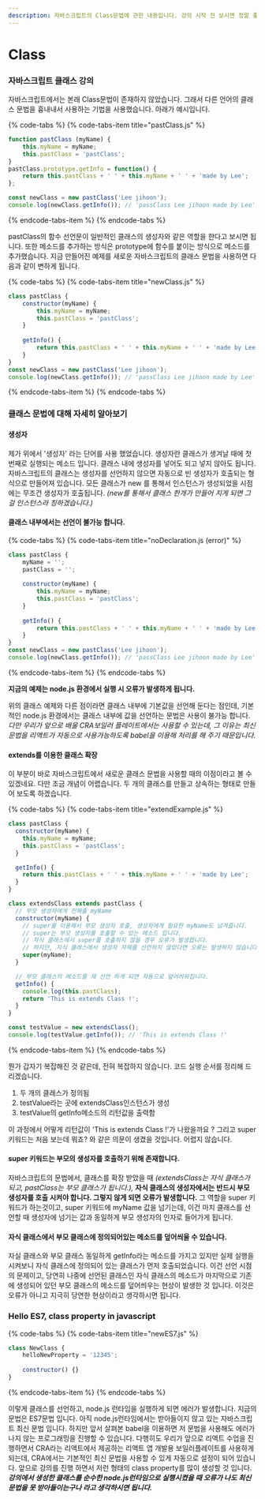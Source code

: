 ```yaml
---
description: 자바스크립트의 Class문법에 관한 내용입니다. 강의 시작 전 보시면 정말 좋습니다.
---
```


# Class

### 자바스크립트 클래스 강의

자바스크립트에서는 본래 Class문법이 존재하지 않았습니다. 그래서 다른 언어의 클래스 문법을 흉내내서 사용하는 기법을 사용했습니다. 아래가 예시입니다.

{% code-tabs %}
{% code-tabs-item title="pastClass.js" %}
```javascript
function pastClass (myName) {
    this.myName = myName;
    this.pastClass = 'pastClass';
} 
pastClass.prototype.getInfo = function() {
    return this.pastClass + ' ' + this.myName + ' ' + 'made by Lee';
};

const newClass = new pastClass('Lee jihoon');
console.log(newClass.getInfo()); // 'passClass Lee jihoon made by Lee'
```
{% endcode-tabs-item %}
{% endcode-tabs %}

pastClass의 함수 선언문이 일반적인 클래스의 생성자와 같은 역할을 한다고 보시면 됩니다. 또한 메소드를 추가하는 방식은 prototype에 함수를 붙이는 방식으로 메소드를 추가했습니다. 지금 만들어진 예제를 새로운 자바스크립트의 클래스 문법을 사용하면 다음과 같이 변하게 됩니다.

{% code-tabs %}
{% code-tabs-item title="newClass.js" %}
```javascript
class pastClass {
    constructor(myName) {
        this.myName = myName;
        this.pastClass = 'pastClass';
    }
    
    getInfo() {
        return this.pastClass + ' ' + this.myName + ' ' + 'made by Lee';
    }
}
const newClass = new pastClass('Lee jihoon');
console.log(newClass.getInfo()); // 'passClass Lee jihoon made by Lee'
```
{% endcode-tabs-item %}
{% endcode-tabs %}

### 클래스 문법에 대해 자세히 알아보기

#### 생성자

제가 위에서 '생성자' 라는 단어를 사용 했었습니다. 생성자란 클래스가 생겨날 때에 첫 번째로 실행되는 메소드 입니다. 클래스 내에 생성자를 넣어도 되고 넣지 않아도 됩니다. 자바스크립트의 클래스는 생성자를 선언하지 않으면 자동으로 빈 생성자가 호출되는 형식으로 만들어져 있습니다. 모든 클래스가 new 를 통해서 인스턴스가 생성되었을 시점에는 무조건 생성자가 호출됩니다. _\(new를 통해서 클래스 한개가 만들어 지게 되면 그걸 인스턴스라 칭하겠습니다.\)_

#### 클래스 내부에서는 선언이 불가능 합니다.

{% code-tabs %}
{% code-tabs-item title="noDeclaration.js \(error\)" %}
```javascript
class pastClass {
    myName = '';
    pastClass = '';
    
    constructor(myName) {
        this.myName = myName;
        this.pastClass = 'pastClass';
    }
    
    getInfo() {
        return this.pastClass + ' ' + this.myName + ' ' + 'made by Lee';
    }
}
const newClass = new pastClass('Lee jihoon');
console.log(newClass.getInfo()); // 'passClass Lee jihoon made by Lee'
```
{% endcode-tabs-item %}
{% endcode-tabs %}

**지금의 예제는 node.js 환경에서 실행 시 오류가 발생하게 됩니다.**

위의 클래스 예제와 다른 점이라면 클래스 내부에 기본값을 선언해 둔다는 점인데, 기본적인 node.js 환경에서는 클래스 내부에 값을 선언하는 문법은 사용이 불가능 합니다. _다만 우리가 앞으로 배울 CRA보일러 플레이트에서는 사용할 수 있는데, 그 이유는 최신 문법을 리액트가 자동으로 사용가능하도록 babel을 이용해 처리를 해 주기 때문입니다._

#### extends를 이용한 클래스 확장

이 부분이 바로 자바스크립트에서 새로운 클래스 문법을 사용할 때의 이점이라고 볼 수 있겠네요. 다만 조금 개념이 어렵습니다. 두 개의 클래스를 만들고 상속하는 형태로 만들어 보도록 하겠습니다.

{% code-tabs %}
{% code-tabs-item title="extendExample.js" %}
```javascript
class pastClass {
  constructor(myName) {
    this.myName = myName;
    this.pastClass = 'pastClass';
  }

  getInfo() {
    return this.pastClass + ' ' + this.myName + ' ' + 'made by Lee';
  }
}

class extendsClass extends pastClass {
  // 부모 생성자에게 전해줄 myName
  constructor(myName) {
    // super를 이용해서 부모 생성자 호출, 생성자에게 필요한 myName도 넘겨줍니다.
    // super는 부모 생성자를 호출할 수 있는 메소드 입니다.
    // 자식 클래스에서 super를 호출하지 않을 경우 오류가 발생합니다.
    // 하지만, 자식 클래스에서 생성자 자체를 선언하지 않았다면 오류는 발생하지 않습니다.
    super(myName);
  }

  // 부모 클래스의 메소드를 재 선언 하게 되면 자동으로 덮어씌워집니다.
  getInfo() {
    console.log(this.pastClass);
    return 'This is extends Class !';
  }
}

const testValue = new extendsClass();
console.log(testValue.getInfo()); // 'This is extends Class !'

```
{% endcode-tabs-item %}
{% endcode-tabs %}

뭔가 갑자기 복잡해진 것 같은데, 전혀 복잡하지 않습니다. 코드 실행 순서를 정리해 드리겠습니다.

1. 두 개의 클래스가 정의됨
2. testValue라는 곳에 extendsClass인스턴스가 생성
3. testValue의 getInfo메소드의 리턴값을 출력함

이 과정에서 어떻게 리턴값이 'This is extends Class !'가 나왔을까요 ? 그리고 super키워드는 처음 보는데 뭐죠? 와 같은 의문이 생겼을 것입니다. 어렵지 않습니다.

#### super 키워드는 부모의 생성자를 호출하기 위해 존재합니다.

자바스크립트의 문법에서, 클래스를 확장 받았을 때 _\(extendsClass는 자식 클래스가 되고, pastClass는 부모 클래스가 됩니다.\),_  **자식 클래스의 생성자에서는 반드시 부모 생성자를 호출 시켜야 합니다. 그렇지 않게 되면 오류가 발생합니다.** 그 역할을 super 키워드가 하는것이고, super 키워드에 myName 값을 넘기는데, 이건 마치 클래스를 선언할 때 생성자에 넘기는 값과 동일하게 부모 생성자의 인자로 들어가게 됩니다.

#### 자식 클래스에서 부모 클래스에 정의되어있는 메소드를 덮어씌울 수 있습니다.

자실 클래스와 부모 클래스 동일하게 getInfo라는 메소드를 가지고 있지만 실제 실행을 시켜보니 자식 클래스에 정의되어 있는 클래스가 먼저 호출되었습니다. 이건 선언 시점의 문제이고, 당연히 나중에 선언된 클래스인 자식 클래스의 메소드가 마지막으로 기존에 생성되어 있던 부모 클래스의 메소드를 덮어씌우는 현상이 발생한 것 입니다. 이것은 오류가 아니고 지극히 당연한 현상이라고 생각하시면 됩니다.

### Hello ES7, class property in javascript

{% code-tabs %}
{% code-tabs-item title="newES7.js" %}
```javascript
class NewClass {
    helloNewProperty = '12345';
    
    constructor() {}
}

```
{% endcode-tabs-item %}
{% endcode-tabs %}

이렇게 클래스를 선언하고, node.js 런타임을 실행하게 되면 에러가 발생합니다. 지금의 문법은 ES7문법 입니다. 아직 node.js런타임에서는 받아들이지 않고 있는 자바스크립트 최신 문법 입니다. 하지만 앞서 살펴본 babel을 이용하면 저 문법을 사용해도 에러가 나지 않는 프로그래밍을 진행할 수 있습니다. 다행히도 우리가 앞으로 리액트 수업을 진행하면서 CRA라는 리액트에서 제공하는 리액트 앱 개발용 보일러플레이트를 사용하게 되는데, CRA에서는 기본적인 최신 문법을 사용할 수 있게 자동으로 설정이 되어 있습니다. 앞으로 강의를 진행 하면서 저런 형태의 class property를 많이 생성할 것 입니다. _**강의에서 생성한 클래스를 순수한 node.js런타임으로 실행시켰을 때 오류가 나도 최신 문법을 못 받아들이는구나 라고 생각하시면 됩니다.**_

